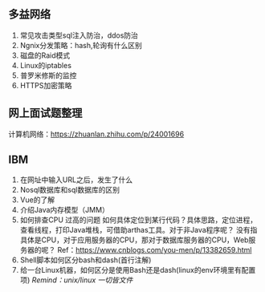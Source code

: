 ## 多益网络
1. 常见攻击类型sql注入防治，ddos防治
2. Ngnix分发策略：hash,轮询有什么区别
3. 磁盘的Raid模式
4. Linux的iptables
5. 普罗米修斯的监控
6. HTTPS加密策略

 
## 网上面试题整理
计算机网络：https://zhuanlan.zhihu.com/p/24001696


## IBM
1. 在网址中输入URL之后，发生了什么
2. Nosql数据库和sql数据库的区别
3. Vue的了解
4. 介绍Java内存模型（JMM）
5. 如何排查CPU 过高的问题
   如何具体定位到某行代码？具体思路，定位进程，查看线程，打印Java堆栈，可借助arthas工具。对于非Java程序呢？
   没有指具体是CPU，对于应用服务器的CPU，那对于数据库服务器的CPU，Web服务器的呢？
   Ref：https://www.cnblogs.com/you-men/p/13382659.html
6. Shell脚本如何区分bash和dash(首行注解)
7. 给一台Linux机器，如何区分是使用Bash还是dash(linux的env环境里有配置项)
   *Remind：unix/linux 一切皆文件*
